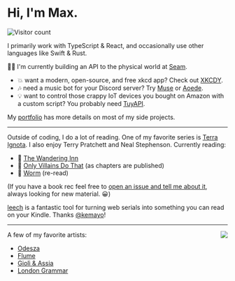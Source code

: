 # Hi, I'm Max.

![Visitor count](https://komarev.com/ghpvc/?username=codetheweb)

I primarily work with TypeScript & React, and occasionally use other languages like Swift & Rust.

🧑‍💻 I'm currently building an API to the physical world at [Seam](https://www.getseam.com/).

- 💥 want a modern, open-source, and free xkcd app? Check out [XKCDY](https://xkcdy.com/).
- 🎶 need a music bot for your Discord server? Try [Muse](https://github.com/codetheweb/muse/tree/129d121364c7e976c7bf5e2da3976da230058d77) or [Aoede](https://github.com/codetheweb/aoede).
- 💡 want to control those crappy IoT devices you bought on Amazon with a custom script? You probably need [TuyAPI](https://github.com/codetheweb/tuyapi).

My [portfolio](https://maxisom.me/) has more details on most of my side projects.

------------------

Outside of coding, I do a lot of reading. One of my favorite series is [Terra Ignota](https://www.goodreads.com/series/166200-terra-ignota). I also enjoy Terry Pratchett and Neal Stephenson. Currently reading:
- 🏨 [The Wandering Inn](https://wanderinginn.com/)
- 🦹 [Only Villains Do That](https://www.royalroad.com/fiction/40182/only-villains-do-that) (as chapters are published)
- 🐛 [Worm](https://parahumans.wordpress.com/) (re-read)

(If you have a book rec feel free to [open an issue and tell me about it](https://github.com/codetheweb/codetheweb/issues?q=is%3Aissue+is%3Aopen+sort%3Aupdated-desc), always looking for new material. 😀)

[leech](https://github.com/kemayo/leech) is a fantastic tool for turning web serials into something you can read on your Kindle. Thanks [@kemayo](https://github.com/kemayo)!

------------------

<img align="right" src="https://spotify-recently-played-readme.vercel.app/api?user=codetheweb">

A few of my favorite artists:
- [Odesza](https://open.spotify.com/artist/21mKp7DqtSNHhCAU2ugvUw?si=P33xAML0REKwjt5XIPdhuw)
- [Flume](https://open.spotify.com/artist/6nxWCVXbOlEVRexSbLsTer?si=e4wDRpUVRMWlJ-5rlIjsEQ)
- [Giolì & Assia](https://open.spotify.com/artist/6mM9a86Nrw0y7f9MaJGbpU?si=tWREm_wZT0S4X4oJQMdbmg)
- [London Grammar](https://open.spotify.com/artist/3Bd1cgCjtCI32PYvDC3ynO?si=z1yxrpKWTAqFqug29yHumw)
